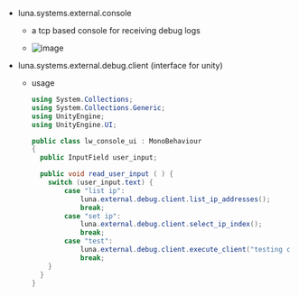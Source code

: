 + luna.systems.external.console
  - a tcp based console for receiving debug logs

  - ![image](https://user-images.githubusercontent.com/40836157/209758992-5cad81f0-8973-4ef1-8d35-c052f270161a.png)

+ luna.systems.external.debug.client (interface for unity) 
  - usage
    ```csharp
    using System.Collections;
    using System.Collections.Generic;
    using UnityEngine;
    using UnityEngine.UI;

    public class lw_console_ui : MonoBehaviour
    {
      public InputField user_input;

      public void read_user_input ( ) {
        switch (user_input.text) {
            case "list ip":
                luna.external.debug.client.list_ip_addresses();
                break;
            case "set ip":
                luna.external.debug.client.select_ip_index(); 
                break;
            case "test": 
                luna.external.debug.client.execute_client("testing console."); 
                break;
        }
      }   
    }
    ```

